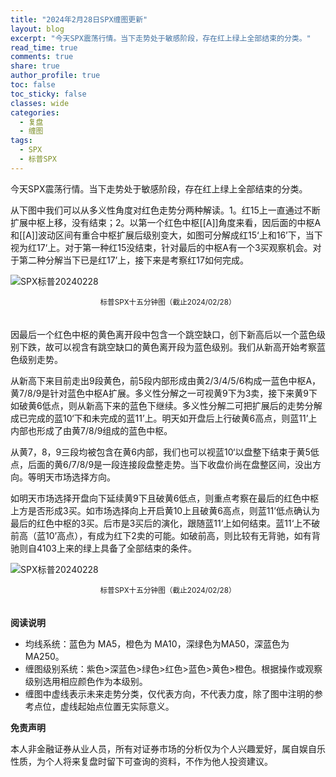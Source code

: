 ```yaml
---
title: "2024年2月28日SPX缠图更新"
layout: blog
excerpt: "今天SPX震荡行情。当下走势处于敏感阶段，存在红上绿上全部结束的分类。"
read_time: true
comments: true
share: true
author_profile: true
toc: false
toc_sticky: false
classes: wide
categories:
  - 复盘
  - 缠图
tags:
  - SPX
  - 标普SPX
---
```


今天SPX震荡行情。当下走势处于敏感阶段，存在红上绿上全部结束的分类。

从下图中我们可以从多义性角度对红色走势分两种解读。1。红15上一直通过不断扩展中枢上移，没有结束；2。以第一个红色中枢[[A]]角度来看，因后面的中枢A和[[A]]波动区间有重合中枢扩展后级别变大，如图可分解成红15‘上和16’下，当下视为红17‘上。对于第一种红15没结束，针对最后的中枢A有一个3买观察机会。对于第二种分解当下已是红17’上，接下来是考察红17如何完成。

![SPX标普20240228](https://image.olim.cc/2024/2024-02-28-SPX-minute-b.png)
<small><center>标普SPX十五分钟图（截止2024/02/28）</center></small>　

因最后一个红色中枢的黄色离开段中包含一个跳空缺口，创下新高后以一个蓝色级别下跌，故可以视含有跳空缺口的黄色离开段为蓝色级别。我们从新高开始考察蓝色级别走势。

从新高下来目前走出9段黄色，前5段内部形成由黄2/3/4/5/6构成一蓝色中枢A，黄7/8/9是针对蓝色中枢A扩展。多义性分解之一可视黄9下为3卖，接下来黄9下如破黄6低点，则从新高下来的蓝色下继续。多义性分解二可把扩展后的走势分解成已完成的蓝10‘下和未完成的蓝11’上。明天如开盘后上行破黄6高点，则蓝11’上内部也形成了由黄7/8/9组成的蓝色中枢。

从黄7，8，9三段均被包含在黄6内部，我们也可以视蓝10‘以盘整下结束于黄5低点，后面的黄6/7/8/9是一段连接段盘整走势。当下收盘价尚在盘整区间，没出方向。等明天市场选择方向。

如明天市场选择开盘向下延续黄9下且破黄6低点，则重点考察在最后的红色中枢上方是否形成3买。如市场选择向上开启黄10上且破黄6高点，则蓝11’低点确认为最后的红色中枢的3买。后市是3买后的演化，跟随蓝11‘上如何结束。蓝11‘上不破前高（蓝10’高点），有成为红下2卖的可能。如破前高，则比较有无背驰，如有背驰则自4103上来的绿上具备了全部结束的条件。

![SPX标普20240228](https://image.olim.cc/2024/2024-02-28-SPX-minute-a.png)
<small><center>标普SPX十五分钟图（截止2024/02/28）</center></small>　

**阅读说明**

* 均线系统：蓝色为 MA5，橙色为 MA10，深绿色为MA50，深蓝色为MA250。
* 缠图级别系统：紫色>深蓝色>绿色>红色>蓝色>黄色>橙色。根据操作或观察级别选用相应颜色作为本级别。
* 缠图中虚线表示未来走势分类，仅代表方向，不代表力度，除了图中注明的参考点位，虚线起始点位置无实际意义。

**免责声明** 

本人非金融证券从业人员，所有对证券市场的分析仅为个人兴趣爱好，属自娱自乐性质，为个人将来复盘时留下可查询的资料，不作为他人投资建议。

